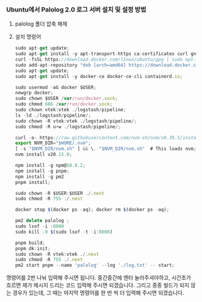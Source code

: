 ### **Ubuntu에서 Palolog 2.0 로그 서버 설치 및 설정 방법**

1. palolog 폴더 압축 해제
2. 설치 명령어
    ```jsx
    sudo apt-get update;
    sudo apt-get install -y apt-transport-https ca-certificates curl gnupg-agent sysstat software-properties-common jq;
    curl -fsSL https://download.docker.com/linux/ubuntu/gpg | sudo apt-key add -;
    sudo add-apt-repository "deb [arch=amd64] https://download.docker.com/linux/ubuntu $(lsb_release -cs) stable";
    sudo apt-get update;
    sudo apt-get install -y docker-ce docker-ce-cli containerd.io;

    sudo usermod -aG docker $USER;
    newgrp docker;
    sudo chown $USER /var/run/docker.sock;
    sudo chmod 666 /var/run/docker.sock;
    sudo chown vtek:vtek ./logstash/pipeline;
    ls -ld ./logstash/pipeline/;
    sudo chown -R vtek:vtek ./logstash/pipeline/;
    sudo chmod -R u+w ./logstash/pipeline/;
    ```
    
    ```jsx
    curl -o- https://raw.githubusercontent.com/nvm-sh/nvm/v0.39.5/install.sh | bash;
    export NVM_DIR="$HOME/.nvm";
    [ -s "$NVM_DIR/nvm.sh" ] && \. "$NVM_DIR/nvm.sh"  # This loads nvm;
    nvm install v20.15.0;

    npm install -g npm@10.8.2;
    npm install -g pnpm;
    npm install -g pm2
    pnpm install;

    sudo chown -R $USER:$USER ./.next
    sudo chmod -R 755 ./.next

    docker stop $(docker ps -aq); docker rm $(docker ps -aq);

    pm2 delete palolog ;
    sudo lsof -i :8000
    sudo kill -9 $(sudo lsof -t -i:8000)

    pnpm build;
    pnpm dk:init;
    sudo chown -R vtek:vtek ./.next
    sudo chmod -R 755 ./.next
    pm2 start pnpm --name 'palolog' --log './log.txt' -- start;
    ```

명령어를 2번 나눠 입력해 주시면 됩니다.
중간중간에 엔터 눌러주셔야하고, 시간초가 흐르면 제가 메시지 드리는 코드 입력해 주시면 되겠습니다. 
그리고 종종 빌드가 되지 않는 경우가 있는데, 그 때는 마지막 명령어를 한 번 씩 더 입력해 주시면 되겠습니다.
